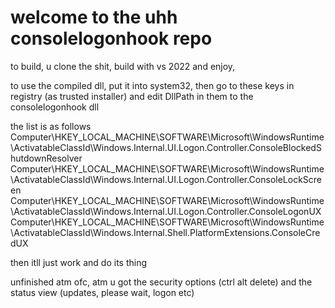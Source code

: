 # welcome to the uhh consolelogonhook repo
to build, u clone the shit, build with vs 2022 and enjoy,

to use the compiled dll, put it into system32, then go to these keys in registry (as trusted installer) and edit
DllPath in them to the consolelogonhook dll

the list is as follows
Computer\HKEY_LOCAL_MACHINE\SOFTWARE\Microsoft\WindowsRuntime\ActivatableClassId\Windows.Internal.UI.Logon.Controller.ConsoleBlockedShutdownResolver
Computer\HKEY_LOCAL_MACHINE\SOFTWARE\Microsoft\WindowsRuntime\ActivatableClassId\Windows.Internal.UI.Logon.Controller.ConsoleLockScreen
Computer\HKEY_LOCAL_MACHINE\SOFTWARE\Microsoft\WindowsRuntime\ActivatableClassId\Windows.Internal.UI.Logon.Controller.ConsoleLogonUX
Computer\HKEY_LOCAL_MACHINE\SOFTWARE\Microsoft\WindowsRuntime\ActivatableClassId\Windows.Internal.Shell.PlatformExtensions.ConsoleCredUX

then itll just work and do its thing

unfinished atm ofc, atm u got the security options (ctrl alt delete) and the status view (updates, please wait, logon etc)